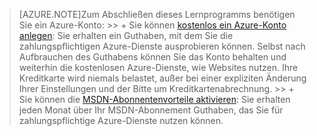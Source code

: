 > [AZURE.NOTE]<a name="note"></a>Zum Abschließen dieses Lernprogramms benötigen Sie ein Azure-Konto: >> + Sie können [kostenlos ein Azure-Konto anlegen](/pricing/free-trial/?WT.mc_id=A261C142F): Sie erhalten ein Guthaben, mit dem Sie die zahlungspflichtigen Azure-Dienste ausprobieren können. Selbst nach Aufbrauchen des Guthabens können Sie das Konto behalten und weiterhin die kostenlosen Azure-Dienste, wie Websites nutzen. Ihre Kreditkarte wird niemals belastet, außer bei einer expliziten Änderung Ihrer Einstellungen und der Bitte um Kreditkartenabrechnung. >> + Sie können die [MSDN-Abonnentenvorteile aktivieren](/pricing/member-offers/msdn-benefits-details/?WT.mc_id=A261C142F): Sie erhalten jeden Monat über Ihr MSDN-Abonnement Guthaben, das Sie für zahlungspflichtige Azure-Dienste nutzen können.

<!---HONumber=July15_HO3-->